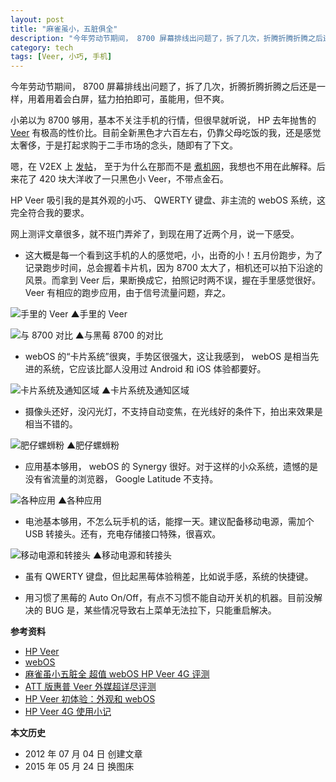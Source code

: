 ```yaml
---
layout: post
title: "麻雀虽小，五脏俱全"
description: "今年劳动节期间， 8700 屏幕排线出问题了，拆了几次，折腾折腾折腾之后还是一样，用着用着会白屏，猛力拍拍即可，虽能用，但不爽。小弟以为 8700 够用，基本不关注手机的行情，但很早就听说， HP 去年抛售的 Veer 有极高的性价比。"
category: tech
tags: [Veer, 小巧, 手机]
---
```


今年劳动节期间， 8700 屏幕排线出问题了，拆了几次，折腾折腾折腾之后还是一样，用着用着会白屏，猛力拍拍即可，虽能用，但不爽。

小弟以为 8700 够用，基本不关注手机的行情，但很早就听说， HP 去年抛售的 [Veer](http://en.wikipedia.org/wiki/HP_Veer) 有极高的性价比。目前全新黑色才六百左右，仍靠父母吃饭的我，还是感觉太奢侈，于是打起求购于二手市场的念头，随即有了下文。

嗯，在 V2EX 上 [发帖](http://www.v2ex.com/t/34487)， 至于为什么在那而不是 [煮机网](http://www.zoopda.com/)，我想也不用在此解释。后来花了 420 块大洋收了一只黑色小 Veer，不带点金石。

HP Veer 吸引我的是其外观的小巧、 QWERTY 键盘、非主流的 webOS 系统，这完全符合我的要求。

网上测评文章很多，就不班门弄斧了，到现在用了近两个月，说一下感受。

* 这大概是每一个看到这手机的人的感觉吧，小，出奇的小！五月份跑步，为了记录跑步时间，总会握着卡片机，因为 8700 太大了，相机还可以拍下沿途的风景。而拿到 Veer 后，果断换成它，拍照记时两不误，握在手里感觉很好。 Veer 有相应的跑步应用，由于信号流量问题，弃之。

![手里的 Veer]({{site.IMG_PATH}}/small-but-complete-01.jpg_640)
▲手里的 Veer

![与 8700 对比]({{site.IMG_PATH}}/small-but-complete-02.jpg_640)
▲与黑莓 8700 的对比

* webOS 的“卡片系统”很爽，手势区很强大，这让我感到， webOS 是相当先进的系统，它应该比鄙人没用过 Android 和 iOS 体验都要好。

![卡片系统及通知区域]({{site.IMG_PATH}}/small-but-complete-01.png)
▲卡片系统及通知区域

* 摄像头还好，没闪光灯，不支持自动变焦，在光线好的条件下，拍出来效果是相当不错的。

![肥仔螺蛳粉]({{site.IMG_PATH}}/small-but-complete-03.jpg_640)
▲肥仔螺蛳粉

* 应用基本够用， webOS 的 Synergy 很好。对于这样的小众系统，遗憾的是没有省流量的浏览器， Google Latitude 不支持。

![各种应用]({{site.IMG_PATH}}/small-but-complete-02.png)
▲各种应用

* 电池基本够用，不怎么玩手机的话，能撑一天。建议配备移动电源，需加个 USB 转接头。还有，充电存储接口特殊，很喜欢。

![移动电源和转接头]({{site.IMG_PATH}}/small-but-complete-04.jpg_640)
▲移动电源和转接头

* 虽有 QWERTY 键盘，但比起黑莓体验稍差，比如说手感，系统的快捷键。

* 用习惯了黑莓的 Auto On/Off，有点不习惯不能自动开关机的机器。目前没解决的 BUG 是，某些情况导致右上菜单无法拉下，只能重启解决。

**参考资料**

* [HP Veer](http://en.wikipedia.org/wiki/HP_Veer)
* [webOS](http://en.wikipedia.org/wiki/WebOS)
* [麻雀虽小五脏全 超值 webOS HP Veer 4G 评测](http://mobile.zol.com.cn/252/2525007_all.html)
* [ATT 版惠普 Veer 外媒超详尽评测](http://www.weboshome.com/2011/05/review-att-hp-veer-4g/)
* [HP Veer 初体验：外观和 webOS](http://imtx.me/archives/1664.html)
* [HP Veer 4G 使用小记](http://lightcss.com/hp-veer-app/)

**本文历史**

* 2012 年 07 月 04 日 创建文章
* 2015 年 05 月 24 日 换图床
